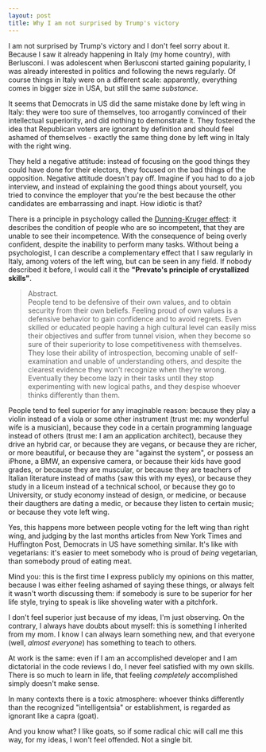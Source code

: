 ```yaml
---
layout: post
title: Why I am not surprised by Trump's victory
---
```


I am not surprised by Trump's victory and I don't feel sorry about it. Because I saw it already happening in Italy (my home country), with Berlusconi. I was adolescent when Berlusconi started gaining popularity, I was already interested in politics and following the news regularly. Of course things in Italy were on a different scale: apparently, everything comes in bigger size in USA, but still the same *substance*.

It seems that Democrats in US did the same mistake done by left wing in Italy: they were too sure of themselves, too arrogantly convinced of their intellectual superiority, and did nothing to demonstrate it. They fostered the idea that Republican voters are ignorant by definition and should feel ashamed of themselves - exactly the same thing done by left wing in Italy with the right wing.

They held a negative attitude: instead of focusing on the good things they could have done for their electors, they focused on the bad things of the opposition. Negative attitude doesn't pay off. Imagine if you had to do a job interview, and instead of explaining the good things about yourself, you tried to convince the employer that you're the best because the other candidates are embarrassing and inapt. How idiotic is that?

There is a principle in psychology called the [Dunning-Kruger effect](https://www.ncbi.nlm.nih.gov/pubmed/10626367): it describes the condition of people who are so incompetent, that they are unable to see their incompetence. With the consequence of being overly confident, despite the inability to perform many tasks.
Without being a psychologist, I can describe a complementary effect that I saw regularly in Italy, among voters of the left wing, but can be seen in any field. If nobody described it before, I would call it the **"Prevato's principle of crystallized skills"**.

> Abstract.<br/>People tend to be defensive of their own values, and to obtain security from their own beliefs. Feeling proud of own values is a defensive behavior to gain confidence and to avoid regrets. Even skilled or educated people having a high cultural level can easily miss their objectives and suffer from tunnel vision, when they become so sure of their superiority to lose competitiveness with themselves. They lose their ability of introspection, becoming unable of self-examination and unable of understanding others, and despite the clearest evidence they won't recognize when they're wrong. Eventually they become lazy in their tasks until they stop experimenting with new logical paths, and they despise whoever thinks differently than them.

People tend to feel superior for any imaginable reason: because they play a violin instead of a viola or some other instrument (trust me: my wonderful wife is a musician), because they code in a certain programming language instead of others (trust me: I am an application architect), because they drive an hybrid car, or because they are vegans, or because they are richer, or more beautiful, or because they are "against the system", or possess an iPhone, a BMW, an expensive camera, or because their kids have good grades, or because they are muscular, or because they are teachers of Italian literature instead of maths (saw this with my eyes), or because they study in a liceum instead of a technical school, or because they go to University, or study economy instead of design, or medicine, or because their daugthers are dating a medic, or because they listen to certain music; or because they vote left wing.

Yes, this happens more between people voting for the left wing than right wing, and judging by the last months articles from New York Times and Huffington Post, Democrats in US have something similar. It's like with vegetarians: it's easier to meet somebody who is proud of *being* vegetarian, than somebody proud of eating meat. 

Mind you: this is the first time I express publicly my opinions on this matter, because I was either feeling ashamed of saying these things, or always felt it wasn't worth discussing them: if somebody is sure to be superior for her life style, trying to speak is like shoveling water with a pitchfork. 

I don't feel superior just because of my ideas, I'm just observing. On the contrary, I always have doubts about myself: this is something I inherited from my mom. I know I can always learn something new, and that everyone (well, *almost everyone*) has something to teach to others.

At work is the same: even if I am an accomplished developer and I am dictatorial in the code reviews I do, I never feel satisfied with my own skills. There is so much to learn in life, that feeling *completely* accomplished simply doesn't make sense.  

In many contexts there is a toxic atmosphere: whoever thinks differently than the recognized "intelligentsia" or establishment, is regarded as ignorant like a capra (goat).

And you know what? I like goats, so if some radical chic will call me this way, for my ideas, I won't feel offended. Not a single bit.
